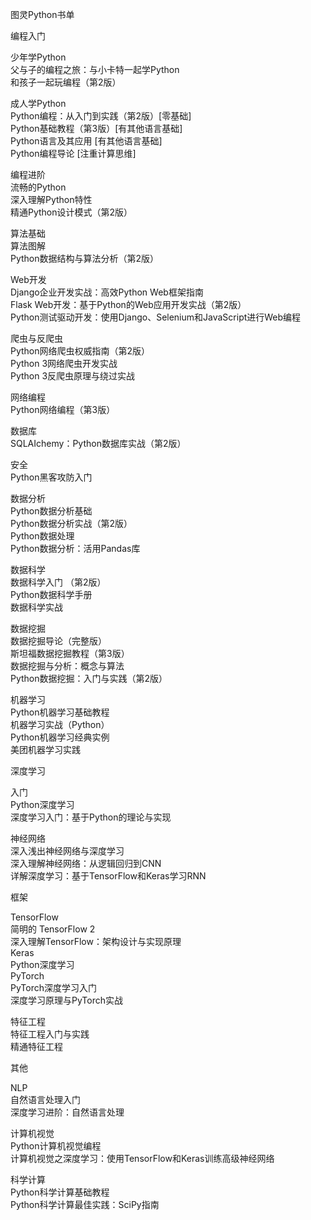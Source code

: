 图灵Python书单

编程入门

少年学Python  
  父与子的编程之旅：与小卡特一起学Python    
  和孩子一起玩编程（第2版）  

成人学Python  
  Python编程：从入门到实践（第2版）[零基础]  
  Python基础教程（第3版）[有其他语言基础]  
  Python语言及其应用 [有其他语言基础]  
  Python编程导论 [注重计算思维]  

编程进阶  
  流畅的Python  
  深入理解Python特性   
  精通Python设计模式（第2版）  

算法基础  
  算法图解    
  Python数据结构与算法分析（第2版）   

Web开发  
  Django企业开发实战：高效Python Web框架指南   
  Flask Web开发：基于Python的Web应用开发实战（第2版）  
  Python测试驱动开发：使用Django、Selenium和JavaScript进行Web编程  

爬虫与反爬虫  
  Python网络爬虫权威指南（第2版）  
  Python 3网络爬虫开发实战    
  Python 3反爬虫原理与绕过实战    

网络编程  
  Python网络编程（第3版）  

数据库  
  SQLAIchemy：Python数据库实战（第2版）  

安全  
  Python黑客攻防入门   

数据分析  
  Python数据分析基础   
  Python数据分析实战（第2版）  
  Python数据处理  
  Python数据分析：活用Pandas库  

数据科学  
  数据科学入门 （第2版）  
  Python数据科学手册  
  数据科学实战  

数据挖掘  
  数据挖掘导论（完整版）  
  斯坦福数据挖掘教程（第3版）  
  数据挖掘与分析：概念与算法  
  Python数据挖掘：入门与实践（第2版）  

机器学习  
  Python机器学习基础教程   
  机器学习实战（Python）   
  Python机器学习经典实例   
  美团机器学习实践   

深度学习  

入门  
  Python深度学习   
  深度学习入门：基于Python的理论与实现   

神经网络  
  深入浅出神经网络与深度学习    
  深入理解神经网络：从逻辑回归到CNN  
  详解深度学习：基于TensorFlow和Keras学习RNN  

框架 

TensorFlow  
  简明的 TensorFlow 2   
  深入理解TensorFlow：架构设计与实现原理  
Keras  
  Python深度学习    
PyTorch  
  PyTorch深度学习入门   
  深度学习原理与PyTorch实战  

特征工程  
  特征工程入门与实践  
  精通特征工程  

其他  

NLP  
  自然语言处理入门  
  深度学习进阶：自然语言处理  

计算机视觉  
  Python计算机视觉编程  
  计算机视觉之深度学习：使用TensorFlow和Keras训练高级神经网络  

科学计算  
  Python科学计算基础教程  
  Python科学计算最佳实践：SciPy指南  
